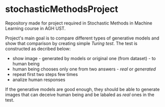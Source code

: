 # stochasticMethodsProject

Repository made for project required in Stochastic Methods in Machine Learning course in AGH UST.

Project's main goal is to compare different types of generative models and show that comparison by creating simple *Turing test*.
The test is constructed as decribed below:
- show image - generated by models or original one (from dataset) - to human being
- human being chooses only one from two answers - *real* or *generated*
- repeat first two steps few times
- analize human responses

If the generative models are good enough, they should be able to generate images that can deceive human being and be labaled as *real* ones in the test.
